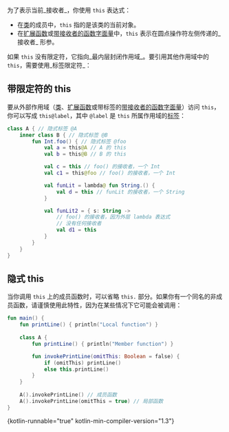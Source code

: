 [//]: # (title: This 表达式)

为了表示当前_接收者_，你使用 `this` 表达式：

* 在[类](classes.md#inheritance)的成员中，`this` 指的是该类的当前对象。
* 在[扩展函数](extensions.md)或[带接收者的函数字面量](lambdas.md#function-literals-with-receiver)中，`this` 表示在圆点操作符左侧传递的_接收者_ 形参。

如果 `this` 没有限定符，它指向_最内层封闭作用域_。要引用其他作用域中的 `this`，需要使用_标签限定符_：

## 带限定符的 this

要从外部作用域（[类](classes.md)、[扩展函数](extensions.md)或带标签的[带接收者的函数字面量](lambdas.md#function-literals-with-receiver)）访问 `this`，你可以写成 `this@label`，其中 `@label` 是 `this` 所属作用域的[标签](returns.md)：

```kotlin
class A { // 隐式标签 @A
    inner class B { // 隐式标签 @B
        fun Int.foo() { // 隐式标签 @foo
            val a = this@A // A 的 this
            val b = this@B // B 的 this

            val c = this // foo() 的接收者，一个 Int
            val c1 = this@foo // foo() 的接收者，一个 Int

            val funLit = lambda@ fun String.() {
                val d = this // funLit 的接收者，一个 String
            }

            val funLit2 = { s: String ->
                // foo() 的接收者，因为外层 lambda 表达式
                // 没有任何接收者
                val d1 = this
            }
        }
    }
}
```

## 隐式 this

当你调用 `this` 上的成员函数时，可以省略 `this.` 部分。如果你有一个同名的非成员函数，请谨慎使用此特性，因为在某些情况下它可能会被调用：

```kotlin
fun main() {
    fun printLine() { println("Local function") }
    
    class A {
        fun printLine() { println("Member function") }

        fun invokePrintLine(omitThis: Boolean = false) {
            if (omitThis) printLine()
            else this.printLine()
        }
    }
    
    A().invokePrintLine() // 成员函数
    A().invokePrintLine(omitThis = true) // 局部函数
}
```
{kotlin-runnable="true" kotlin-min-compiler-version="1.3"}